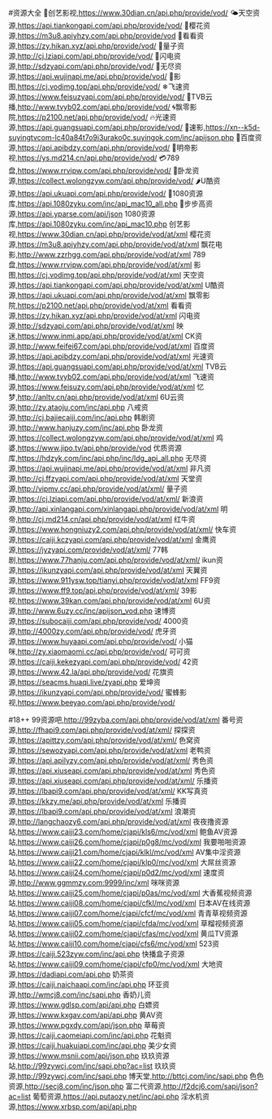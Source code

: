#资源大全
🍚创艺影视,https://www.30dian.cn/api.php/provide/vod/
🌤天空资源,https://api.tiankongapi.com/api.php/provide/vod/
🌸樱花资源,https://m3u8.apiyhzy.com/api.php/provide/vod
🙈看看资源,https://zy.hikan.xyz/api.php/provide/vod/
🤖量子资源,http://cj.lziapi.com/api.php/provide/vod/
🐶闪电资源,http://sdzyapi.com/api.php/provide/vod/
🦔无尽资源,https://api.wujinapi.me/api.php/provide/vod/
🌟影图,https://cj.vodimg.top/api.php/provide/vod/
❄飞速资源,https://www.feisuzyapi.com/api.php/provide/vod/
🧳TVB云播,http://www.tvyb02.com/api.php/provide/vod/
🌀飘零影院,https://p2100.net/api.php/provide/vod/
🔥光速资源,https://api.guangsuapi.com/api.php/provide/vod/
🦋速影,https://xn--k5d-suyingtvcom-lc40a84t7o9i3urako0c.suyingok.com/inc/apijson.php
🧯百度资源,https://api.apibdzy.com/api.php/provide/vod/
🤴明帝影视,https://ys.md214.cn/api.php/provide/vod/
💳789盘,https://www.rrvipw.com/api.php/provide/vod/
📯卧龙资源,https://collect.wolongzyw.com/api.php/provide/vod/
🌶U酷资源,https://api.ukuapi.com/api.php/provide/vod/
🦆1080资源库,https://api.1080zyku.com/inc/api_mac10_all.php
🥪步步高资源,https://api.yparse.com/api/json
1080资源库,https://api.1080zyku.com/inc/api_mac10.php
创艺影视,https://www.30dian.cn/api.php/provide/vod/at/xml
樱花资源,https://m3u8.apiyhzy.com/api.php/provide/vod/at/xml
飘花电影,http://www.zzrhgg.com/api.php/provide/vod/at/xml
789盘,https://www.rrvipw.com/api.php/provide/vod/at/xml
影图,https://cj.vodimg.top/api.php/provide/vod/at/xml
天空资源,https://api.tiankongapi.com/api.php/provide/vod/at/xml
U酷资源,https://api.ukuapi.com/api.php/provide/vod/at/xml
飘零影院,https://p2100.net/api.php/provide/vod/at/xml
看看资源,https://zy.hikan.xyz/api.php/provide/vod/at/xml
闪电资源,http://sdzyapi.com/api.php/provide/vod/at/xml
映迷,https://www.inmi.app/api.php/provide/vod/at/xml
CK资源,http://www.feifei67.com/api.php/provide/vod/at/xml
百度资源,https://api.apibdzy.com/api.php/provide/vod/at/xml
光速资源,https://api.guangsuapi.com/api.php/provide/vod/at/xml
TVB云播,http://www.tvyb02.com/api.php/provide/vod/at/xml
飞速资源,https://www.feisuzy.com/api.php/provide/vod/at/xml
忆梦,http://anltv.cn/api.php/provide/vod/at/xml
6U云资源,http://zy.ataoju.com/inc/api.php
八戒资源,http://cj.bajiecaiji.com/inc/api.php
韩剧资源,http://www.hanjuzy.com/inc/api.php
卧龙资源,https://collect.wolongzyw.com/api.php/provide/vod/at/xml
鸡婆,https://www.jipo.tv/api.php/provide/vod
优质资源库,https://hdzyk.com/inc/api.php/inc/ldg_api_all.php
无尽资源,https://api.wujinapi.me/api.php/provide/vod/at/xml
非凡资源,http://cj.ffzyapi.com/api.php/provide/vod/at/xml
天堂资源,http://vipmv.cc/api.php/provide/vod/at/xml/
量子资源,https://cj.lziapi.com/api.php/provide/vod/at/xml/
新浪资源,http://api.xinlangapi.com/xinlangapi.php/provide/vod/at/xml
明帝,http://cj.md214.cn/api.php/provide/vod/at/xml
红牛资源,https://www.hongniuzy2.com/api.php/provide/vod/at/xml/
快车资源,https://caiji.kczyapi.com/api.php/provide/vod/at/xml
金鹰资源,https://jyzyapi.com/provide/vod/at/xml/
77韩剧,https://www.77hanju.com/api.php/provide/vod/at/xml/
ikun资源,https://ikunzyapi.com/api.php/provide/vod/at/xml
天翼资源,https://www.911ysw.top/tianyi.php/provide/vod/at/xml
FF9资源,https://www.ff9.top/api.php/provide/vod/at/xml/
39影视,https://www.39kan.com/api.php/provide/vod/at/xml
6U资源,http://www.6uzy.cc/inc/apijson_vod.php
速博资源,https://subocaiji.com/api.php/provide/vod/
4000资源,http://4000zy.com/api.php/provide/vod/
虎牙资源,https://www.huyaapi.com/api.php/provide/vod/
小猫咪,http://zy.xiaomaomi.cc/api.php/provide/vod/
可可资源,https://caiji.kekezyapi.com/api.php/provide/vod/
42资源,https://www.42.la/api.php/provide/vod/
花旗资源,https://seacms.huaqi.live/zyapi.php
爱坤资源,https://ikunzyapi.com/api.php/provide/vod/
蜜蜂影视,https://www.beeyao.com/api.php/provide/vod/

#18++
99资源吧,http://99zyba.com/api.php/provide/vod/at/xml
番号资源,http://fhapi9.com/api.php/provide/vod/at/xml/
探探资源,https://apittzy.com/api.php/provide/vod/at/xml/
色窝资源,https://sewozyapi.com/api.php/provide/vod/at/xml
老鸭资源,https://api.apilyzy.com/api.php/provide/vod/at/xml/
秀色资源,https://api.xiuseapi.com/api.php/provide/vod/at/xml
秀色资源,https://api.xiuseapi.com/api.php/provide/vod/at/xml/
乐播资源,https://lbapi9.com/api.php/provide/vod/at/xml/
KK写真资源,https://kkzy.me/api.php/provide/vod/at/xml
乐播资源,https://lbapi9.com/api.php/provide/vod/at/xml
浪潮资源,http://langchaozy6.com/api.php/provide/vod/at/xml
夜夜撸资源站,https://www.caiji23.com/home/cjapi/kls6/mc/vod/xml
鲍鱼AV资源站,https://www.caiji26.com/home/cjapi/p0g8/mc/vod/xml
我要啪啪资源站,https://www.caiji21.com/home/cjapi/klkl/mc/vod/xml
AV集中淫资源站,https://www.caiji22.com/home/cjapi/klp0/mc/vod/xml
大屌丝资源站,https://www.caiji24.com/home/cjapi/p0d2/mc/vod/xml
速度资源,http://www.ggmmzy.com:9999/inc/xml
咪咪资源站,https://www.caiji25.com/home/cjapi/p0as/mc/vod/xml
大香蕉视频资源站,https://www.caiji08.com/home/cjapi/cfkl/mc/vod/xml
日本AV在线资源站,https://www.caiji07.com/home/cjapi/cfcf/mc/vod/xml
青青草视频资源站,https://www.caiji05.com/home/cjapi/cfda/mc/vod/xml
草榴视频资源站,https://www.caiji02.com/home/cjapi/cfas/mc/vod/xml
黄瓜TV资源站,https://www.caiji10.com/home/cjapi/cfs6/mc/vod/xml
523资源,https://caiji.523zyw.com/inc/api.php
快播盒子资源站,https://www.caiji09.com/home/cjapi/cfp0/mc/vod/xml
大地资源,https://dadiapi.com/api.php
奶茶资源,https://caiji.naichaapi.com/inc/api.php
环亚资源,http://wmcj8.com/inc/sapi.php
香奶儿资源,https://www.gdlsp.com/api/api.php
白嫖资源,https://www.kxgav.com/api/api.php
黄AV资源,https://www.pgxdy.com/api/json.php
草莓资源,https://caiji.caomeiapi.com/inc/api.php
花魁资源,https://caiji.huakuiapi.com/inc/api.php
美少女资源,https://www.msnii.com/api/json.php
玖玖资源站,http://99zywcj.com/inc/sapi.php?ac=list
玖玖资源,http://99zywcj.com/inc/sapi.php
博天堂,http://bttcj.com/inc/sapi.php
色色资源,http://secj8.com/inc/json.php
富二代资源,http://f2dcj6.com/sapi/json?ac=list
葡萄资源,https://api.putaozy.net/inc/api.php
淫水机资源,https://www.xrbsp.com/api/api.php
